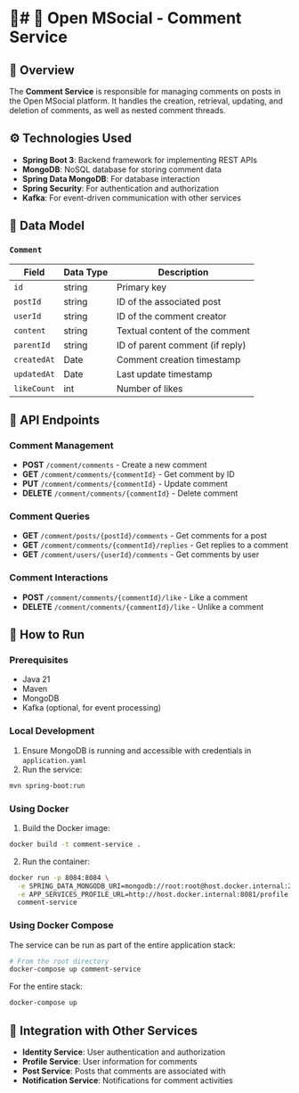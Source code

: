 # 📘# 💬 Open MSocial - Comment Service

## 📌 Overview

The **Comment Service** is responsible for managing comments on posts in the Open MSocial platform. It handles the creation, retrieval, updating, and deletion of comments, as well as nested comment threads.

## ⚙️ Technologies Used

- **Spring Boot 3**: Backend framework for implementing REST APIs
- **MongoDB**: NoSQL database for storing comment data
- **Spring Data MongoDB**: For database interaction
- **Spring Security**: For authentication and authorization
- **Kafka**: For event-driven communication with other services

## 🧩 Data Model

### `Comment`
| Field         | Data Type    | Description                     |
|---------------|--------------|----------------------------------|
| `id`          | string       | Primary key                     |
| `postId`      | string       | ID of the associated post       |
| `userId`      | string       | ID of the comment creator       |
| `content`     | string       | Textual content of the comment  |
| `parentId`    | string       | ID of parent comment (if reply) |
| `createdAt`   | Date         | Comment creation timestamp      |
| `updatedAt`   | Date         | Last update timestamp           |
| `likeCount`   | int          | Number of likes                 |

## 📡 API Endpoints

### Comment Management
- **POST** `/comment/comments` - Create a new comment
- **GET** `/comment/comments/{commentId}` - Get comment by ID
- **PUT** `/comment/comments/{commentId}` - Update comment
- **DELETE** `/comment/comments/{commentId}` - Delete comment

### Comment Queries
- **GET** `/comment/posts/{postId}/comments` - Get comments for a post
- **GET** `/comment/comments/{commentId}/replies` - Get replies to a comment
- **GET** `/comment/users/{userId}/comments` - Get comments by user

### Comment Interactions
- **POST** `/comment/comments/{commentId}/like` - Like a comment
- **DELETE** `/comment/comments/{commentId}/like` - Unlike a comment

## 🚀 How to Run

### Prerequisites
- Java 21
- Maven
- MongoDB
- Kafka (optional, for event processing)

### Local Development
1. Ensure MongoDB is running and accessible with credentials in `application.yaml`
2. Run the service:
```bash
mvn spring-boot:run
```

### Using Docker
1. Build the Docker image:
```bash
docker build -t comment-service .
```

2. Run the container:
```bash
docker run -p 8084:8084 \
  -e SPRING_DATA_MONGODB_URI=mongodb://root:root@host.docker.internal:27017/comment-service?authSource=admin \
  -e APP_SERVICES_PROFILE_URL=http://host.docker.internal:8081/profile \
  comment-service
```

### Using Docker Compose
The service can be run as part of the entire application stack:
```bash
# From the root directory
docker-compose up comment-service
```

For the entire stack:
```bash
docker-compose up
```

## 🔄 Integration with Other Services

- **Identity Service**: User authentication and authorization
- **Profile Service**: User information for comments
- **Post Service**: Posts that comments are associated with
- **Notification Service**: Notifications for comment activities